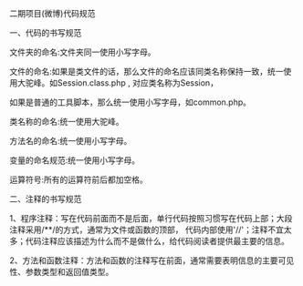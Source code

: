 二期项目(微博)代码规范

一、代码的书写规范

文件夹的命名:文件夹同一使用小写字母。

文件的命名:如果是类文件的话，那么文件的命名应该同类名称保持一致，统一使用大驼峰。如Session.class.php , 对应类名称为Session，

如果是普通的工具脚本，那么统一使用小写字母，如common.php。

类名称的命名:统一使用大驼峰。

方法名的命名:统一使用小写字母。

变量的命名规范:统一使用小写字母。

运算符号:所有的运算符前后都加空格。

二、注释的书写规范

1、程序注释：写在代码前面而不是后面，单行代码按照习惯写在代码上部；大段注释采用/**/的方式，通常为文件或函数的顶部，  代码内部使用'//'；注释不宜太多；代码注释应该描述为什么而不是做什么，给代码阅读者提供最主要的信息。

2、方法和函数注释：方法和函数的注释写在前面，通常需要表明信息的主要可见性、参数类型和返回值类型。